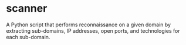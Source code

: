 # scanner
A Python script that performs reconnaissance on a given domain by extracting sub-domains, IP addresses, open ports, and technologies for each sub-domain.
